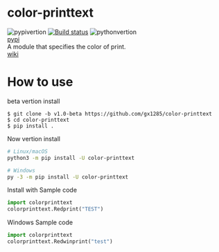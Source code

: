 # color-printtext
![pypivertion](https://img.shields.io/pypi/v/color-printtext.svg)
<a href="https://github.com/gx1285/color-printtext/actions"><img src="https://github.com/gx1285/color-printtext/workflows/Testing/badge.svg" alt="Build status" /></a>
![pythonvertion](https://img.shields.io/pypi/pyversions/color-printtext.svg)  
[pypi](https://pypi.org/project/color-printtext/)  
A module that specifies the color of print.  
[wiki](https://github.com/gx1285/color-printtext/wiki)
# How to use
beta vertion install
```
$ git clone -b v1.0-beta https://github.com/gx1285/color-printtext
$ cd color-printtext
$ pip install .
```
Now vertion install
```sh
# Linux/macOS
python3 -m pip install -U color-printtext

# Windows
py -3 -m pip install -U color-printtext
```
Install with
Sample code
```py
import colorprinttext
colorprinttext.Redprint("TEST")
```
Windows Sample code
```py
import colorprinttext
colorprinttext.Redwinprint("test")
```

